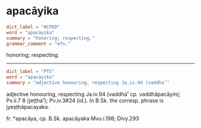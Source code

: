 # apacāyika

``` toml
dict_label = "NCPED"
word = "apacāyika"
summary = "honoring; respecting."
grammar_comment = "mfn."
```

honoring; respecting.

--------------------

``` toml
dict_label = "PTS"
word = "apacāyika"
summary = "adjective honouring, respecting Ja.iv.94 (vaddha˚"
```

adjective honouring, respecting Ja.iv.94 (vaddha˚ cp. vaddhâpacāyin); Pv.ii.7 8 (jeṭṭha˚); Pv.iv.3#24 (id.). In B.Sk. the corresp. phrase is jyeṣṭhâpacayaka.

fr. \*apacāya, cp. B.Sk. apacāyaka Mvu.i.198; Divy.293

